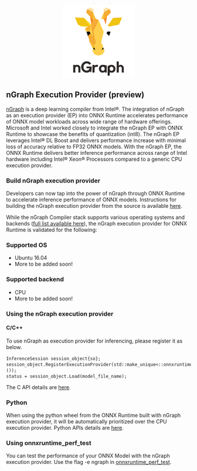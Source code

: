 <p align="center">
  <img src="docs/images/ngraph-logo.png">
</p>

## nGraph Execution Provider (preview)

[nGraph](https://github.com/NervanaSystems/ngraph) is a deep learning compiler from Intel®. The integration of nGraph as an execution provider (EP) into ONNX Runtime accelerates performance of ONNX model workloads across wide range of hardware offerings. Microsoft and Intel worked closely to integrate the nGraph EP with ONNX Runtime to showcase the benefits of quantization (int8). The nGraph EP leverages Intel® DL Boost and delivers performance increase with minimal loss of accuracy relative to FP32 ONNX models. With the nGraph EP, the ONNX Runtime delivers better inference performance across range of Intel hardware including Intel® Xeon® Processors compared to a generic CPU execution provider.

### Build nGraph execution provider
Developers can now tap into the power of nGraph through ONNX Runtime to accelerate inference performance of ONNX models. Instructions for building the nGraph execution provider from the source is available [here](https://github.com/Microsoft/onnxruntime/blob/master/BUILD.md#nGraph).

While the nGraph Compiler stack supports various operating systems and backends ([full list available here](https://www.ngraph.ai/ecosystem)), the nGraph execution provider for ONNX Runtime is validated for the following:  
### Supported OS
*	Ubuntu 16.04
* More to be added soon!

### Supported backend
*	CPU
* More to be added soon!

### Using the nGraph execution provider
#### C/C++
To use nGraph as execution provider for inferencing, please register it as below.
```
InferenceSession session_object{so};
session_object.RegisterExecutionProvider(std::make_unique<::onnxruntime::NGRAPHExecutionProvider>());
status = session_object.Load(model_file_name);
```
The C API details are [here](https://github.com/Microsoft/onnxruntime/blob/master/docs/C_API.md#c-api).

### Python
When using the python wheel from the ONNX Runtime built with nGraph execution provider, it will be automatically prioritized over the CPU execution provider. Python APIs details are [here](https://github.com/Microsoft/onnxruntime/blob/master/docs/python/api_summary.rst#api-summary).

### Using onnxruntime_perf_test
You can test the performance of your ONNX Model with the nGraph execution provider. Use the flag -e ngraph in [onnxruntime_perf_test](https://github.com/Microsoft/onnxruntime/tree/master/onnxruntime/test/perftest#onnxruntime-performance-test).

